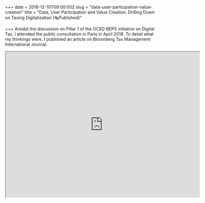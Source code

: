 +++
date = 2018-12-10T09:00:00Z
slug = "data-user-participation-value-creation"
title = "Data, User Participation and Value Creation: Drilling Down on Taxing Digitalization (🗞Published)"

+++
Amidst the discussion on Pillar 1 of the OCED BEPS initiative on Digital Tax, I attended the public consultation in Paris in April 2018. To detail what my thinkings were, I published an article on Bloomberg Tax Management International Journal.

<iframe src="https://drive.google.com/file/d/1Hwh9vpnutSDyeng0ju4gsTUvCOf1E0eJ/preview" width="640" height="480"></iframe>